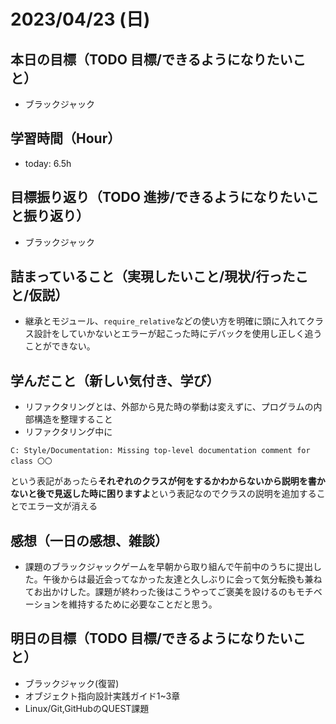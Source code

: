 # 2023/04/23 (日)

## 本日の目標（TODO 目標/できるようになりたいこと）

- ブラックジャック

## 学習時間（Hour）

- today: 6.5h

## 目標振り返り（TODO 進捗/できるようになりたいこと振り返り）

- ブラックジャック

## 詰まっていること（実現したいこと/現状/行ったこと/仮説）

- 継承とモジュール、`require_relative`などの使い方を明確に頭に入れてクラス設計をしていかないとエラーが起こった時にデバックを使用し正しく追うことができない。

## 学んだこと（新しい気付き、学び）

- リファクタリングとは、外部から見た時の挙動は変えずに、プログラムの内部構造を整理すること
- リファクタリング中に
``` 
C: Style/Documentation: Missing top-level documentation comment for class 〇〇
```
という表記があったら**それぞれのクラスが何をするかわからないから説明を書かないと後で見返した時に困りますよ**という表記なのでクラスの説明を追加することでエラー文が消える

## 感想（一日の感想、雑談）

- 課題のブラックジャックゲームを早朝から取り組んで午前中のうちに提出した。午後からは最近会ってなかった友達と久しぶりに会って気分転換も兼ねてお出かけした。課題が終わった後はこうやってご褒美を設けるのもモチベーションを維持するために必要なことだと思う。

## 明日の目標（TODO 目標/できるようになりたいこと）

- ブラックジャック(復習)
- オブジェクト指向設計実践ガイド1~3章
- Linux/Git,GitHubのQUEST課題